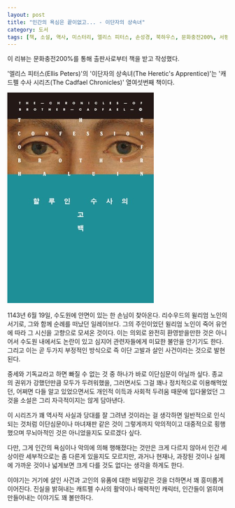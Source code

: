 ```yaml
---
layout: post
title: "인간의 욕심은 끝이없고... - 이단자의 상속녀"
category: 도서
tags: [책, 소설, 역사, 미스터리, 엘리스 피터스, 손성경, 북하우스, 문화충전200%, 서평]
---
```


<div class="ftc-ad-notice">
이 리뷰는 문화충전200%를 통해 출판사로부터 책을 받고 작성했다.
</div>



'엘리스 피터스(Ellis Peters)'의
'이단자의 상속녀(The Heretic's Apprentice)'는
'캐드펠 수사 시리즈(The Cadfael Chronicles)' 열여섯번째 책이다.

![표지](/images/book/the-cadfael-chronicles-15-the-confession-of-brother-haluin-1988-book.jpg)

1143년 6월 19일, 수도원에 안면이 있는 한 손님이 찾아온다.
리수우드의 윌리엄 노인의 서기로, 그와 함께 순례를 떠났던 일레이브다.
그의 주인이었던 윌리엄 노인이 죽어 유언에 따라 그 시신을 고향으로 모셔온 것이다.
이는 의외로 완전히 환영받을만한 것은 아니어서
수도원 내에서도 논란이 있고
심지어 관련자들에게 미묘한 불안을 안기기도 한다.
그리고 이는 곧 두가지 부정적인 방식으로 즉 이단 고발과 살인 사건이라는 것으로 발현된다.

중세와 기독교라고 하면 빠질 수 없는 것 중 하나가 바로 이단심문이 아닐까 싶다.
종교의 권위가 강했던만큼 모두가 두려워했을,
그러면서도 그걸 꽤나 정치적으로 이용해먹었던,
어쩌면 다들 알고 있었으면서도 개인적 이득과 사회적 두려움 때문에 입다물었던 그것을
소설은 그리 자극적이지는 않게 담아낸다.

이 시리즈가 꽤 역사적 사실과 당대를 잘 그려낸 것이라는 걸 생각하면
일반적으로 인식되는 것처럼 이단심문이나 마녀재판 같은 것이
그렇게까지 악의적이고 대중적으로 횡행했으며 무뇌아적인 것은 아니었을지도 모르겠다 싶다.

다만, 그게 인간의 욕심이나 악의에 의해 행해졌다는 것만은 크게 다르지 않아서
인간 세상이란 세부적으로는 좀 다른게 있을지도 모르지만,
과거나 현재나, 과장된 것이나 실제에 가까운 것이나
넓게보면 크게 다를 것도 없다는 생각을 하게도 한다.

이야기는 거기에 살인 사건과 고인의 유품에 대한 비밀같은 것을 더하면서 꽤 흥미롭게 이어진다.
진실을 밝혀내는 캐트펠 수사의 활약이나 매력적인 캐릭터,
인간들이 얽히며 만들어내는 이야기도 꽤 볼만하다.
